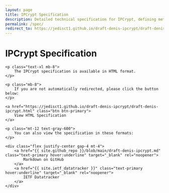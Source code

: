 ```yaml
---
layout: page
title: IPCrypt Specification
description: Detailed technical specification for IPCrypt, defining methods for IP address encryption and obfuscation.
permalink: /spec/
redirect_to: https://jedisct1.github.io/draft-denis-ipcrypt/draft-denis-ipcrypt.html
---
```


<div class="spec-redirect p-8 text-center">
    <h1 class="text-3xl font-bold mb-6">IPCrypt Specification</h1>
    
    <p class="text-xl mb-8">
        The IPCrypt specification is available in HTML format.
    </p>
    
    <p class="mb-8">
        If you are not automatically redirected, please click the button below:
    </p>
    
    <a href="https://jedisct1.github.io/draft-denis-ipcrypt/draft-denis-ipcrypt.html" class="btn btn-primary">
        View HTML Specification
    </a>
    
    <p class="mt-12 text-gray-600">
        You can also view the specification in these formats:
    </p>
    
    <div class="flex justify-center gap-4 mt-4">
        <a href="{{ site.github_repo }}/blob/main/draft-denis-ipcrypt.md" class="text-primary hover:underline" target="_blank" rel="noopener">
            Markdown on GitHub
        </a>
        <a href="{{ site.ietf_datatracker }}" class="text-primary hover:underline" target="_blank" rel="noopener">
            IETF Datatracker
        </a>
    </div>
</div>

<script>
    // Redirect to the HTML specification after a short delay
    setTimeout(function() {
        window.location.href = "https://jedisct1.github.io/draft-denis-ipcrypt/draft-denis-ipcrypt.html";
    }, 1500);
</script>